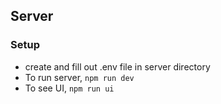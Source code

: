 ## Server

### Setup
- create and fill out .env file in server directory
- To run server, `npm run dev`
- To see UI, `npm run ui`
